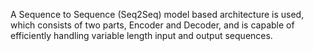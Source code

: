 A Sequence to Sequence (Seq2Seq) model based architecture is used, which consists of two parts, Encoder and Decoder, and is capable of efficiently handling variable length input and output sequences.
